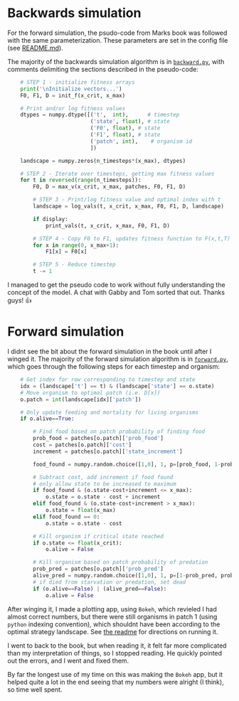 # Backwards simulation

For the forward simulation, the psudo-code from Marks book was followed with the same parameterization. These parameters are set in the config file (see [README.md](README.md)).

The majority of the backwards simulation algorithm is in [`backward.py`](backward.py), with comments delimiting the sections described in the pseudo-code:

```python
    # STEP 1 - initialize fitness arrays
    print('\nInitialize vectors...')
    F0, F1, D = init_f(x_crit, x_max)

    # Print and/or log fitness values
    dtypes = numpy.dtype([('t',  int),      # timestep
                          ('state', float), # state
                          ('F0', float), # state
                          ('F1', float), # state
                          ('patch', int),    # organism id
                          ])

    landscape = numpy.zeros(n_timesteps*(x_max), dtypes)

    # STEP 2 - Iterate over timesteps, getting max fitness values
    for t in reversed(range(n_timesteps)):
        F0, D = max_v(x_crit, x_max, patches, F0, F1, D)

        # STEP 3 - Print/log fitness value and optimal index with t
        landscape = log_vals(t, x_crit, x_max, F0, F1, D, landscape)

        if display:
            print_vals(t, x_crit, x_max, F0, F1, D)

        # STEP 4 - Copy F0 to F1, updates fitness function to F(x,t,T)
        for x in range(0, x_max+1):
            F1[x] = F0[x]

        # STEP 5 - Reduce timestep
        t -= 1
```

I managed to get the pseudo code to work without fully understanding the concept of the model. A chat with Gabby and Tom sorted that out. Thanks guys! :thumbsup:


# Forward simulation

I didnt see the bit about the forward simulation in the book until after I winged it. The majority of the forward simulation algorithm is in [`forward.py`](forward.py), which goes through the following steps for each timestep and organism: 

```python
    # Get index for row corresponding to timestep and state
    idx = (landscape['t'] == t) & (landscape['state'] == o.state)
    # Move organism to optimal patch (i.e. D[x])
    o.patch = int(landscape[idx]['patch'])

    # Only update feeding and mortality for living organisms
    if o.alive==True:

        # Find food based on patch probability of finding food
        prob_food = patches[o.patch]['prob_food']
        cost = patches[o.patch]['cost']
        increment = patches[o.patch]['state_increment']

        food_found = numpy.random.choice([1,0], 1, p=[prob_food, 1-prob_food])

        # Subtract cost, add increment if food found
        # only allow state to be increased to maximum
        if food_found & (o.state-cost+increment <= x_max):
            o.state = o.state - cost + increment
        elif food_found & (o.state-cost+increment > x_max):
            o.state = float(x_max)
        elif food_found == 0:
            o.state = o.state - cost

        # Kill organism if critical state reached
        if o.state <= float(x_crit):
            o.alive = False

        # Kill organism based on patch probability of predation
        prob_pred = patches[o.patch]['prob_pred']
        alive_pred = numpy.random.choice([1,0], 1, p=[1-prob_pred, prob_pred])
        # if died from starvation or predation, set dead
        if (o.alive==False) | (alive_pred==False):
            o.alive = False
```

After winging it, I made a plotting app, using `Bokeh`, which revieled I had almost correct numbers, but there were still organisms in patch 1 (using `python` indexing convention), which shouldnt have been according to the optimal strategy landscape. See [the readme](README.md) for directions on running it.

I went to back to the book, but when reading it, it felt far more complicated than my interpretation of things, so I stopped reading. He quickly pointed out the errors, and I went and fixed them.

By far the longest use of my time on this was making the `Bokeh` app, but it helped quite a lot in the end seeing that my numbers were alright (I think), so time well spent. 
